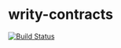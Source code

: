 # writy-contracts

[![Build Status](https://travis-ci.com/aliciawyy/writy-contracts.svg?branch=dev)](https://travis-ci.com/aliciawyy/writy-contracts)
